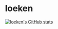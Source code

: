 # loeken

[![loeken's GitHub stats](https://github-readme-stats.vercel.app/api?username=loeken)](https://github.com/anuraghazra/github-readme-stats)
